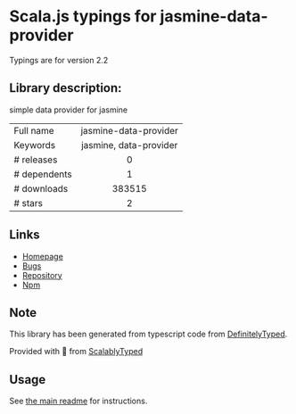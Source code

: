 
# Scala.js typings for jasmine-data-provider

Typings are for version 2.2

## Library description:
simple data provider for jasmine

|                    |                 |
| ------------------ | :-------------: |
| Full name          | jasmine-data-provider |
| Keywords           | jasmine, data-provider |
| # releases         | 0 |
| # dependents       | 1 |
| # downloads        | 383515 |
| # stars            | 2 |

## Links
- [Homepage](https://github.com/MortalFlesh/jasmine-data-provider)
- [Bugs](https://github.com/MortalFlesh/jasmine-data-provider/issues)
- [Repository](https://github.com/MortalFlesh/jasmine-data-provider)
- [Npm](https://www.npmjs.com/package/jasmine-data-provider)
    


## Note
This library has been generated from typescript code from [DefinitelyTyped](https://definitelytyped.org).

Provided with :purple_heart: from [ScalablyTyped](https://github.com/oyvindberg/ScalablyTyped)

## Usage
See [the main readme](../../readme.md) for instructions.


